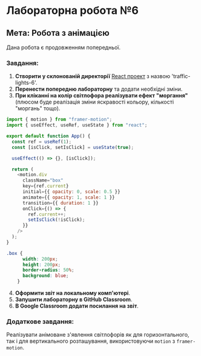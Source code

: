 # Лабораторна робота №6

## Мета: Робота з анімацією

Дана робота є продовженням попередньої.

### Завдання:

1. **Створити у склонованій директорії** [React проект](https://vitejs.dev/guide/#scaffolding-your-first-vite-project) з назвою 'traffic-lights-6'.
2. **Перенести попередню лабораторну** та додати необхідні зміни.
3. **При кліканні на колір світлофора реалізувати ефект "моргання"** (плюсом буде реалізація зміни яскравості кольору, кількості "моргань" тощо).

```js
import { motion } from "framer-motion";
import { useEffect, useRef, useState } from "react";

export default function App() {
  const ref = useRef(1);
  const [isClick, setIsClick] = useState(true);

  useEffect(() => {}, [isClick]);

  return (
    <motion.div
      className="box"
      key={ref.current}
      initial={{ opacity: 0, scale: 0.5 }}
      animate={{ opacity: 1, scale: 1 }}
      transition={{ duration: 1 }}
      onClick={() => {
        ref.current++;
        setIsClick(!isClick);
      }}
    />
  );
}
```

```css
.box {
      width: 200px;
      height: 200px;
      border-radius: 50%;
      background: blue;
    }
```

4. **Оформити звіт на локальному комп'ютері**.
5. **Запушити лабораторну в GitHub Classroom**.
6. **В Google Classroom додати посилання на звіт**.

### Додаткове завдання:

Реалізувати анімоване з'явлення світлофорів як для горизонтального, так і для вертикального розташування, використовуючи `motion` з `framer-motion`.

